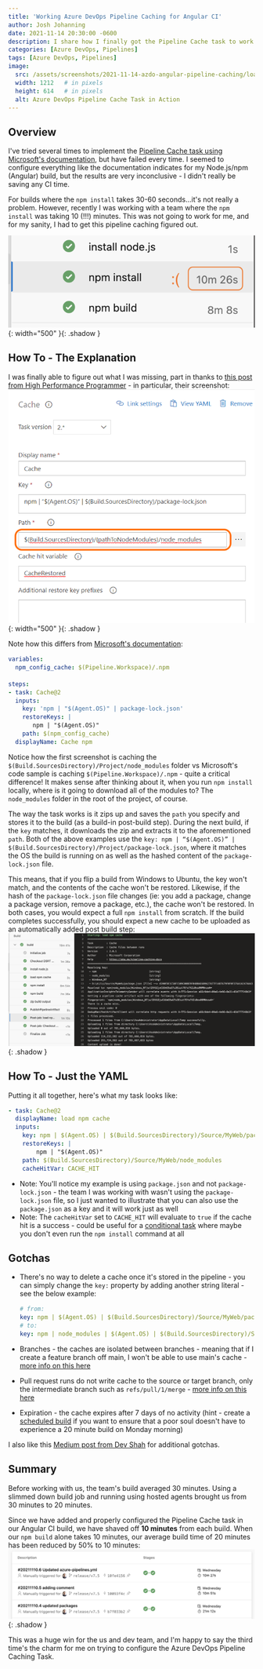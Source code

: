 ```yaml
---
title: 'Working Azure DevOps Pipeline Caching for Angular CI'
author: Josh Johanning
date: 2021-11-14 20:30:00 -0600
description: I share how I finally got the Pipeline Cache task to work with my Angular build pipeline
categories: [Azure DevOps, Pipelines]
tags: [Azure DevOps, Pipelines]
image:
  src: /assets/screenshots/2021-11-14-azdo-angular-pipeline-caching/load-npm-cache.png
  width: 1212   # in pixels
  height: 614   # in pixels
  alt: Azure DevOps Pipeline Cache Task in Action
---
```


## Overview

I've tried several times to implement the [Pipeline Cache task using Microsoft's documentation](https://docs.microsoft.com/en-us/azure/devops/pipelines/release/caching?view=azure-devops#nodejsnpm), but have failed every time. I seemed to configure everything like the documentation indicates for my Node.js/npm (Angular) build, but the results are very inconclusive - I didn't really be saving any CI time. 

For builds where the `npm install` takes 30-60 seconds...it's not really a problem. However, recently I was working with a team where the `npm install` was taking 10 (!!!) minutes. This was not going to work for me, and for my sanity, I had to get this pipeline caching figured out.

![slow npm install](/assets/screenshots/2021-11-14-azdo-angular-pipeline-caching/slow-npm-install.png ){: width="500" }{: .shadow }

## How To - The Explanation

I was finally able to figure out what I was missing, part in thanks to [this post from High Performance Programmer](https://www.highperformanceprogrammer.com/2021/05/30/how-to-cache-node-modules-npm-install-command-in-azure-devops-classic-builds/) - in particular, their screenshot:
![pipeline cache task configuration from High Performance Programmer](/assets/screenshots/2021-11-14-azdo-angular-pipeline-caching/CacheBuildStep.png ){: width="500" }{: .shadow }

Note how this differs from [Microsoft's documentation](https://docs.microsoft.com/en-us/azure/devops/pipelines/release/caching?view=azure-devops#nodejsnpm):
```yml
variables:
  npm_config_cache: $(Pipeline.Workspace)/.npm

steps:
- task: Cache@2
  inputs:
    key: 'npm | "$(Agent.OS)" | package-lock.json'
    restoreKeys: |
       npm | "$(Agent.OS)"
    path: $(npm_config_cache)
  displayName: Cache npm
```

Notice how the first screenshot is caching the `$(Build.SourcesDirectory)/Project/node_modules` folder vs Microsoft's code sample is caching `$(Pipeline.Workspace)/.npm` - quite a critical difference! It makes sense after thinking about it, when you run `npm install` locally, where is it going to download all of the modules to? The `node_modules` folder in the root of the project, of course.

The way the task works is it zips up and saves the `path` you specify and stores it to the build (as a build-in post-build step). During the next build, if the `key` matches, it downloads the zip and extracts it to the aforementioned `path`. Both of the above examples use the `key: npm | “$(Agent.OS)” | $(Build.SourcesDirectory)/Project/package-lock.json`, where it matches the OS the build is running on as well as the hashed content of the `package-lock.json` file. 

This means, that if you flip a build from Windows to Ubuntu, the key won't match, and the contents of the cache won't be restored. Likewise, if the hash of the `package-lock.json` file changes (ie: you add a package, change a package version, remove a package, etc.), the cache won't be restored. In both cases, you would expect a full `npm install` from scratch. If the build completes successfully, you should expect a new cache to be uploaded as an automatically added post build step:
![uploading cache to pipeline](/assets/screenshots/2021-11-14-azdo-angular-pipeline-caching/upload-cache.png ){: .shadow }

## How To - Just the YAML

Putting it all together, here's what my task looks like:

```yml
- task: Cache@2
  displayName: load npm cache
  inputs:
    key: npm | $(Agent.OS) | $(Build.SourcesDirectory)/Source/MyWeb/package.json
    restoreKeys: |
        npm | "$(Agent.OS)"
    path: $(Build.SourcesDirectory)/Source/MyWeb/node_modules
    cacheHitVar: CACHE_HIT
```

- Note: You'll notice my example is using `package.json` and not `package-lock.json` - the team I was working with wasn't using the `package-lock.json` file, so I just wanted to illustrate that you can also use the `package.json` as a key and it will work just as well
- Note: The `cacheHitVar` set to `CACHE_HIT` will evaluate to `true` if the cache hit is a success - could be useful for a [conditional task](https://docs.microsoft.com/en-us/azure/devops/pipelines/release/caching?view=azure-devops#conditioning-on-cache-restoration) where maybe you don't even run the `npm install` command at all

## Gotchas

- There's no way to delete a cache once it's stored in the pipeline - you can simply change the `key:` property by adding another string literal - see the below example: 
   ```yml
   # from: 
   key: npm | $(Agent.OS) | $(Build.SourcesDirectory)/Source/MyWeb/package.json
   # to: 
   key: npm | node_modules | $(Agent.OS) | $(Build.SourcesDirectory)/Source/MyWeb/package.json
   ```

- Branches - the caches are isolated between branches - meaning that if I create a feature branch off main, I won't be able to use main's cache - [more info on this here](https://docs.microsoft.com/en-us/azure/devops/pipelines/release/caching?view=azure-devops#cache-isolation-and-security)
- Pull request runs do not write cache to the source or target branch, only the intermediate branch such as `refs/pull/1/merge` - [more info on this here](https://docs.microsoft.com/en-us/azure/devops/pipelines/release/caching?view=azure-devops#cache-isolation-and-security)
- Expiration - the cache expires after 7 days of no activity (hint - create a [scheduled build](https://docs.microsoft.com/en-us/azure/devops/pipelines/process/scheduled-triggers?view=azure-devops&tabs=yaml) if you want to ensure that a poor soul doesn't have to experience a 20 minute build on Monday morning)

I also like this [Medium post from Dev Shah](https://medium.com/tenets/azure-pipeline-caching-a53e8117c242) for additional gotchas.

## Summary

Before working with us, the team's build averaged 30 minutes. Using a slimmed down build job and running using hosted agents brought us from 30 minutes to 20 minutes.

Since we have added and properly configured the Pipeline Cache task in our Angular CI build, we have shaved off **10 minutes** from each build. When our `npm build` alone takes 10 minutes, our average build time of 20 minutes has been reduced by 50% to 10 minutes:
![build time comparison](/assets/screenshots/2021-11-14-azdo-angular-pipeline-caching/build-time-comparison.png ){: .shadow }

This was a huge win for the us and dev team, and I'm happy to say the third time's the charm for me on trying to configure the Azure DevOps Pipeline Caching Task.

